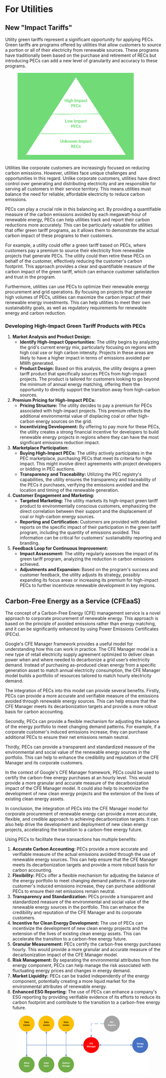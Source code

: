# For Utilities

## New "Impact Tariffs"

Utility green tariffs represent a significant opportunity for applying PECs. Green tariffs are programs offered by utilities that allow customers to source a portion or all of their electricity from renewable sources. These programs have traditionally been based on the purchase and retirement of RECs but introducing PECs can add a new level of granularity and accuracy to these programs.

<figure><img src="../.gitbook/assets/image (66).png" alt="" width="375"><figcaption></figcaption></figure>

Utilities like corporate customers are increasingly focused on reducing carbon emissions. However, utilities face unique challenges and opportunities in this regard. Unlike corporate customers, utilities have direct control over generating and distributing electricity and are responsible for serving all customers in their service territory. This means utilities must balance the need for reliable, affordable electricity to reduce carbon emissions.

PECs can play a crucial role in this balancing act. By providing a quantifiable measure of the carbon emissions avoided by each megawatt-hour of renewable energy, PECs can help utilities track and report their carbon reductions more accurately. This can be particularly valuable for utilities that offer green tariff programs, as it allows them to demonstrate the actual carbon impact of these programs to their customers.

For example, a utility could offer a green tariff based on PECs, where customers pay a premium to source their electricity from renewable projects that generate PECs. The utility could then retire these PECs on behalf of the customer, effectively reducing the customer's carbon footprint. This approach provides a clear and quantifiable measure of the carbon impact of the green tariff, which can enhance customer satisfaction and trust in the program.

Furthermore, utilities can use PECs to optimize their renewable energy procurement and grid operations. By focusing on projects that generate high volumes of PECs, utilities can maximize the carbon impact of their renewable energy investments. This can help utilities to meet their own sustainability goals, as well as regulatory requirements for renewable energy and carbon reduction.

### Developing High-Impact Green Tariff Products with PECs

1. **Market Analysis and Product Design:**
   * **Identify High-Impact Opportunities:** The utility begins by analyzing the grid's current energy mix, particularly focusing on regions with high coal use or high carbon intensity. Projects in these areas are likely to have a higher impact in terms of emissions avoided per MWh generated.
   * **Product Design:** Based on this analysis, the utility designs a green tariff product that specifically sources PECs from high-impact projects. The product is tailored for customers looking to go beyond the minimum of annual energy matching, offering them the opportunity to directly support the transition away from high-carbon sources.
2. **Premium Pricing for High-Impact PECs:**
   * **Pricing Structure:** The utility decides to pay a premium for PECs associated with high-impact projects. This premium reflects the additional environmental value of displacing coal or other high-carbon energy sources on the grid.
   * **Incentivizing Development:** By offering to pay more for these PECs, the utility creates a strong financial incentive for developers to build renewable energy projects in regions where they can have the most significant emissions reduction impact.
3. **Marketplace Participation:**
   * **Buying High-Impact PECs:** The utility actively participates in the PEC marketplace, purchasing PECs that meet its criteria for high impact. This might involve direct agreements with project developers or bidding in PEC auctions.
   * **Transparency and Traceability:** Utilizing the PEC registry's capabilities, the utility ensures the transparency and traceability of the PECs it purchases, verifying the emissions avoided and the location and timing of the renewable generation.
4. **Customer Engagement and Marketing:**
   * **Targeted Marketing:** The utility markets its high-impact green tariff product to environmentally conscious customers, emphasizing the direct correlation between their support and the displacement of coal or high-carbon energy sources.
   * **Reporting and Certification:** Customers are provided with detailed reports on the specific impact of their participation in the green tariff program, including the quantity of emissions avoided. This information can be critical for customers' sustainability reporting and branding.
5. **Feedback Loop for Continuous Improvement:**
   * **Impact Assessment:** The utility regularly assesses the impact of its green tariff program, analyzing the reduction in carbon emissions achieved.
   * **Adjustments and Expansion:** Based on the program's success and customer feedback, the utility adjusts its strategy, possibly expanding its focus areas or increasing its premium for high-impact PECs to further incentivize renewable development in key regions.

## Carbon-Free Energy as a Service (CFEaaS)

The concept of a Carbon-Free Energy (CFE) management service is a novel approach to corporate procurement of renewable energy. This approach is based on the principle of avoided emissions rather than energy matching, and it can be significantly enhanced by using Power Emissions Certificates (PECs).

Google's CFE Manager framework provides a useful model for understanding how this can work in practice. The CFE Manager model is a new type of retail electricity supply agreement optimized to deliver clean power when and where needed to decarbonize a grid user’s electricity demand. Instead of purchasing as-produced clean energy from a specific generation asset to match annual electricity consumption, the CFE Manager model builds a portfolio of resources tailored to match hourly electricity demand.

The integration of PECs into this model can provide several benefits. Firstly, PECs can provide a more accurate and verifiable measure of the emissions avoided through renewable energy sources. This can help ensure that the CFE Manager meets its decarbonization targets and provide a more robust basis for carbon accounting.

Secondly, PECs can provide a flexible mechanism for adjusting the balance of the energy portfolio to meet changing demand patterns. For example, if a corporate customer's induced emissions increase, they can purchase additional PECs to ensure their net emissions remain neutral.

Thirdly, PECs can provide a transparent and standardized measure of the environmental and social value of the renewable energy sources in the portfolio. This can help to enhance the credibility and reputation of the CFE Manager and its corporate customers.

In the context of Google's CFE Manager framework, PECs could be used to certify the carbon-free energy purchases at an hourly level. This would provide a more granular and accurate measure of the decarbonization impact of the CFE Manager model. It could also help to incentivize the development of new clean energy projects and the extension of the lives of existing clean energy assets.

In conclusion, the integration of PECs into the CFE Manager model for corporate procurement of renewable energy can provide a more accurate, flexible, and credible approach to achieving decarbonization targets. It can also help drive the development and deployment of new clean energy projects, accelerating the transition to a carbon-free energy future.

Using PECs to facilitate these transactions has multiple benefits:

1. **Accurate Carbon Accounting:** PECs provide a more accurate and verifiable measure of the actual emissions avoided through the use of renewable energy sources. This can help ensure that the CFE Manager meets its decarbonization targets and provide a more robust basis for carbon accounting.
2. **Flexibility:** PECs offer a flexible mechanism for adjusting the balance of the energy portfolio to meet changing demand patterns. If a corporate customer's induced emissions increase, they can purchase additional PECs to ensure their net emissions remain neutral.
3. **Transparency and Standardization:** PECs provide a transparent and standardized measure of the environmental and social value of the renewable energy sources in the portfolio. This can enhance the credibility and reputation of the CFE Manager and its corporate customers.
4. **Incentive for Clean Energy Development:** The use of PECs can incentivize the development of new clean energy projects and the extension of the lives of existing clean energy assets. This can accelerate the transition to a carbon-free energy future.
5. **Granular Measurement:** PECs certify the carbon-free energy purchases hourly. This would provide a more granular and accurate measure of the decarbonization impact of the CFE Manager model.
6. **Risk Management:** By separating the environmental attributes from the energy component, PECs can help manage the risk associated with fluctuating energy prices and changes in energy demand.
7. **Market Liquidity:** PECs can be traded independently of the energy component, potentially creating a more liquid market for the environmental attributes of renewable energy.
8. **Enhanced ESG Reporting:** The use of PECs can enhance a company's ESG reporting by providing verifiable evidence of its efforts to reduce its carbon footprint and contribute to the transition to a carbon-free energy future.

<figure><img src="../.gitbook/assets/image (29).png" alt=""><figcaption></figcaption></figure>

